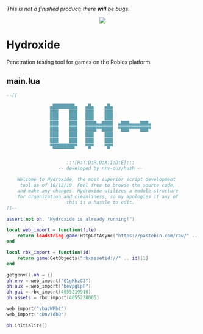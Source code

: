 *This is not a finished product; there* ***will*** *be bugs.*

<p align="center">
  <img src="https://i.vgy.me/v90wQc.png">
</p>

# Hydroxide
Penetration testing tool for games on the Roblox platform.

## main.lua
```lua
--[[

                ▄████████▄   ▄█▄    ▄█▄   
                ███    ███   ███    ███   
                ███    ███   ███    ███   
                ███    ███   ████▄▄████  ▄███▄▄▄▄███▄ 
                ███    ███   ████▀▀████  ▀███▀▀▀▀███▀  
                ███    ███   ███    ███   
                ███    ███   ███    ███   
                ▀████████▀   ▀█▀    ▀█▀    


                      :::[H:Y:D:R:O:X:I:D:E]:::
                   -- developed by nrv-ous/hush --   
    
    Welcome to Hydroxide, the most superior script development
     tool as of 10/12/19. Feel free to browse the source code, 
    and make any changes. Hydroxide utilizes a module structure 
    for organization and cleanliness, so my apologies if any of 
                      this is a hassle to edit.
]]--

assert(not oh, "Hydroxide is already running!")

local web_import = function(file)
    return loadstring(game:HttpGetAsync("https://pastebin.com/raw/" .. file))()
end

local rbx_import = function(id)
    return game:GetObjects("rbxassetid://" .. id)[1]
end

getgenv().oh = {}
oh.env = web_import("G1gKbzC3") 
oh.aux = web_import("bevpgLpF")
oh.gui = rbx_import(4055219910)
oh.assets = rbx_import(4055228005)

web_import("vbazWPbt")
web_import("cDnvTdbQ")

oh.initialize()
```
